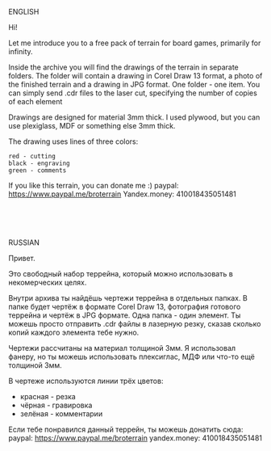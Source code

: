 ENGLISH

Hi!

Let me introduce you to a free pack of terrain for board games, primarily for infinity.

Inside the archive you will find the drawings of the terrain in separate folders. The folder will contain a drawing in Corel Draw 13 format, a photo of the finished terrain and a drawing in JPG format. One folder - one item. You can simply send .cdr files to the laser cut, specifying the number of copies of each element

Drawings are designed for material 3mm thick. I used plywood, but you can use plexiglass, MDF or something else 3mm thick.

The drawing uses lines of three colors:

    red - cutting
    black - engraving
    green - comments

If you like this terrain, you can donate me :) paypal: https://www.paypal.me/broterrain Yandex.money: 410018435051481


<br><br><br>


RUSSIAN

Привет. 

Это свободный набор террейна, который можно использовать в некомерческих целях.

Внутри архива ты найдёшь чертежи террейна в отдельных папках. В папке будет чертёж в формате Corel Draw 13, фотография готового террейна и чертёж в JPG формате.
Одна папка - один элемент. Ты можешь просто отправить .cdr файлы в лазерную резку, сказав сколько копий каждого элемента тебе нужно.

Чертежи рассчитаны на материал толщиной 3мм. Я использовал фанеру, но ты можешь использовать плексиглас, МДФ или что-то ещё толщиной 3мм.

В чертеже используются линии трёх цветов:
- красная - резка
- чёрная - гравировка
- зелёная - комментарии

Если тебе понравился данный террейн, ты можешь донатить сюда:
paypal: https://www.paypal.me/broterrain
yandex.money: 410018435051481
